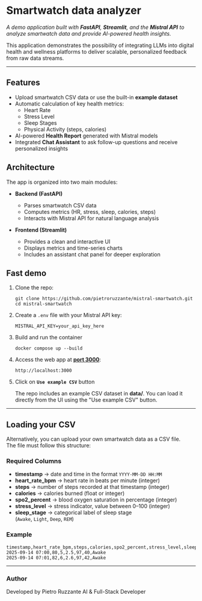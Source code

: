 # Smartwatch data analyzer

*A demo application built with **FastAPI**, **Streamlit**, and the **Mistral API** to analyze smartwatch data and provide AI-powered health insights.*

This application demonstrates the possibility of integrating LLMs into digital health and wellness platforms to deliver scalable, personalized feedback from raw data streams.

---

## Features

- Upload smartwatch CSV data or use the built-in **example dataset**  
- Automatic calculation of key health metrics:
  - Heart Rate  
  - Stress Level  
  - Sleep Stages  
  - Physical Activity (steps, calories)  
- AI-powered **Health Report** generated with Mistral models  
- Integrated **Chat Assistant** to ask follow-up questions and receive personalized insights  

## Architecture

The app is organized into two main modules:  

- **Backend (FastAPI)**  
  - Parses smartwatch CSV data  
  - Computes metrics (HR, stress, sleep, calories, steps)  
  - Interacts with Mistral API for natural language analysis  

- **Frontend (Streamlit)**  
  - Provides a clean and interactive UI  
  - Displays metrics and time-series charts  
  - Includes an assistant chat panel for deeper exploration  

## Fast demo

1. Clone the repo:
    ```
    git clone https://github.com/pietroruzzante/mistral-smartwatch.git
    cd mistral-smartwatch
    ```
2. Create a `.env` file with your Mistral API key:
   ```
   MISTRAL_API_KEY=your_api_key_here
   ```
3. Build and run the container
    ```
   docker compose up --build
    ```
4. Access the web app at **[port 3000](http://localhost:3000)**: 
    ```
    http://localhost:3000
    ```
5. Click on **`Use example CSV`** button

    The repo includes an example CSV dataset in **data/**.
    You can load it directly from the UI using the "Use example CSV" button.

---

## Loading your CSV

Alternatively, you can upload your own smartwatch data as a CSV file.  
The file must follow this structure:

### Required Columns
- **timestamp** → date and time in the format `YYYY-MM-DD HH:MM`
- **heart_rate_bpm** → heart rate in beats per minute (integer)
- **steps** → number of steps recorded at that timestamp (integer)
- **calories** → calories burned (float or integer)
- **spo2_percent** → blood oxygen saturation in percentage (integer)
- **stress_level** → stress indicator, value between 0–100 (integer)
- **sleep_stage** → categorical label of sleep stage  
  (`Awake`, `Light`, `Deep`, `REM`)

### Example
```csv
timestamp,heart_rate_bpm,steps,calories,spo2_percent,stress_level,sleep_stage
2025-09-14 07:00,80,5,2.5,97,40,Awake
2025-09-14 07:01,82,6,2.6,97,42,Awake
```
---

### Author
Developed by Pietro Ruzzante
AI & Full-Stack Developer